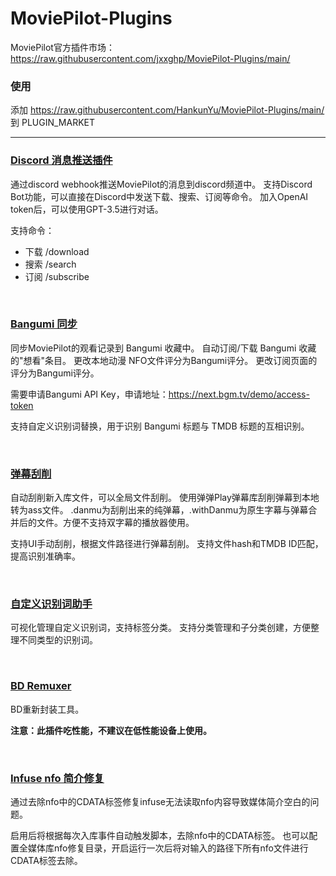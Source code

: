 # MoviePilot-Plugins
MoviePilot官方插件市场：https://raw.githubusercontent.com/jxxghp/MoviePilot-Plugins/main/

### 使用

添加 https://raw.githubusercontent.com/HankunYu/MoviePilot-Plugins/main/ 到 PLUGIN_MARKET


---

### [Discord 消息推送插件](plugins.v2/discord/README.md)

通过discord webhook推送MoviePilot的消息到discord频道中。
支持Discord Bot功能，可以直接在Discord中发送下载、搜索、订阅等命令。
加入OpenAI token后，可以使用GPT-3.5进行对话。

支持命令：
- 下载 /download
- 搜索 /search  
- 订阅 /subscribe

</br>

### [Bangumi 同步](plugins.v2/bangumi/README.md)

同步MoviePilot的观看记录到 Bangumi 收藏中。
自动订阅/下载 Bangumi 收藏的"想看"条目。
更改本地动漫 NFO文件评分为Bangumi评分。
更改订阅页面的评分为Bangumi评分。

需要申请Bangumi API Key，申请地址：https://next.bgm.tv/demo/access-token

支持自定义识别词替换，用于识别 Bangumi 标题与 TMDB 标题的互相识别。

</br>

### [弹幕刮削](plugins.v2/danmu/README.md)

自动刮削新入库文件，可以全局文件刮削。
使用弹弹Play弹幕库刮削弹幕到本地转为ass文件。
.danmu为刮削出来的纯弹幕，.withDanmu为原生字幕与弹幕合并后的文件。方便不支持双字幕的播放器使用。

支持UI手动刮削，根据文件路径进行弹幕刮削。
支持文件hash和TMDB ID匹配，提高识别准确率。

</br>

### [自定义识别词助手](plugins.v2/identifierhelper/README.md)

可视化管理自定义识别词，支持标签分类。
支持分类管理和子分类创建，方便整理不同类型的识别词。

</br>

### [BD Remuxer](plugins.v2/bdremuxer/README.md)

BD重新封装工具。

**注意：此插件吃性能，不建议在低性能设备上使用。**

</br>

### [Infuse nfo 简介修复](plugins/rmcdata/README.md)

通过去除nfo中的CDATA标签修复infuse无法读取nfo内容导致媒体简介空白的问题。

启用后将根据每次入库事件自动触发脚本，去除nfo中的CDATA标签。
也可以配置全媒体库nfo修复目录，开启运行一次后将对输入的路径下所有nfo文件进行CDATA标签去除。
